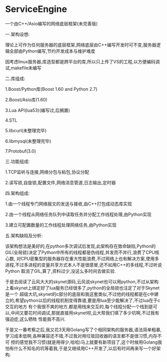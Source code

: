 # ServiceEngine
一个由C++/Asio编写的网络底层框架(未完善版)

一.架构设想:

理论上可作为任何服务器的底层框架,网络底层由C++编写开发时可不变,服务器逻辑全部由Python编写,节约开发成本与维护难度

因考虑linux服务器,库选型都是跨平台的库,所以只上传了VS的工程,以方便编码调试,makefile未编写

二.库组成:

1.Boost/Python库(Boost 1.60 and Python 2.7)

2.Boost/Asio库(1.60)

3.Lua API(lua53)(编写过,后搁置)

4.STL

5.libcurl(未整理完毕)

6.libmysql(未整理完毕)

7.Protobuf(3.0)

三.功能组成:

1.TCP监听与连接,网络分包与粘包,协议分配

2.读写锁,自旋锁,配置文件,网络消息管道,日志输出,定时器

四.架构组成:

1.由一个线程专门网络报文的发送与接收,由C++打包成动态库实现

2.由一个线程从网络任务队列中读取任务并分配工作线程处理,由Python实现

3.建立可配置数量的工作线程处理网络任务,由Python实现

五.架构缺陷及分析:

该架构想法是美好的,在python多次调试后发现,此架构存在致命缺陷,Python的GIL(全局锁)决定了Python中所有的线程都是伪线程,并发而不并行,浪费了CPU核心数,
对CPU密集型的服务器存在重大性能浪费,不过网络上也有解决方案,使用多进程,不过多进程的变量共享方式本人不是很感冒,还不如用C++的多线程,不过听说Python
取消了GIL,算了,资料过少,没这么多时间去做实验.

于是去阅读了云风大大的skynet源码,云风说skynet也可以用python,不过从架构上看skynet上绑定好了lua服务已经很多了,python的全局锁也注定了对于Skynet是一个
超级大坑,skynet的c部分的底层和我这套类似,不过他的线程都是在c中建立的,希望python以后的线程机制变得靠谱,要是用lua至少能解决了,不过lua在于c交互的地方
有个我很不爽的地方,都是用栈来交互的,每个线程分配一个栈到是可以,中间又要花时间调试,那就直接用skynet呗,云大帮我们填了多少坑啊,不过我有强迫症,这么牺牲
性能我不高兴.

于是又一番考察之后,我又花3天用Golang写了个相同架构的服务器,语法简单粗暴,学习成本低啊,各种兼容还不错,不过我对用垃圾回收器的语言都不是很习惯,内存不可
控的感觉我不习惯(就是用得少,哈哈)马上就要有新项目了,这个时候用Golang我怕有什么不知名的坑等着我,于是又继续用C++开发了,以后有时间再来写一个好架构.




